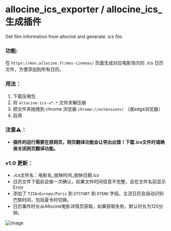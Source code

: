 # allocine_ics_exporter / allocine_ics_生成插件
Get film information from allociné and generate .ics file.

### 功能:

在 `https://mon.allocine.fr/mes-cinemas/` 页面生成对应电影场次的 .ics 日历文件，方便添加到所有日历。

### 用法：

1. 下载压缩包
2. 将 `allocine-ics-v*.*` 文件夹解压缩
3. 把文件夹拖拽到 chrome 浏览器 `chrome://extensions/` （或edge浏览器）
4. 启用

### 注意⚠️：

- **插件的运行需要在原网页，网页翻译功能会让导出出错！下载.ics文件时请确保关闭网页翻译功能。**

### v1.0 更新：

- .ics文件名：电影名_放映时间_放映日期.ics
- 日历文件下载前会做一次确认，如果文件时间信息不完整，会在文件名前显示 Error
- 添加了 `TZID=Europe/Paris` 到 `DTSTART` 和 `DTEND` 字段。主流日历会自动识别巴黎时间，包括夏令时切换。
- 日历事件时长从Allociné电影详情页获取，如果获取失败，默认时长为120分钟。

![image](https://github.com/user-attachments/assets/5a3b2dad-490d-4546-824c-2523b2237c23)
